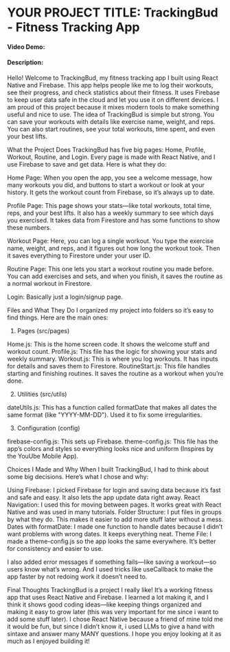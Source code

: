 # YOUR PROJECT TITLE: TrackingBud - Fitness Tracking App

#### Video Demo: <URL HERE>

#### Description:

Hello! Welcome to TrackingBud, my fitness tracking app I built using React Native and Firebase. This app helps people like me to log their workouts, see their progress, and check statistics about their fitness. It uses Firebase to keep user data safe in the cloud and let you use it on different devices. I am proud of this project because it mixes modern tools to make something useful and nice to use.
The idea of TrackingBud is simple but strong. You can save your workouts with details like exercise name, weight, and reps. You can also start routines, see your total workouts, time spent, and even your best lifts.

What the Project Does
TrackingBud has five big pages: Home, Profile, Workout, Routine, and Login. Every page is made with React Native, and I use Firebase to save and get data. Here is what they do:

Home Page: When you open the app, you see a welcome message, how many workouts you did, and buttons to start a workout or look at your history. It gets the workout count from Firebase, so it’s always up to date.

Profile Page: This page shows your stats—like total workouts, total time, reps, and your best lifts. It also has a weekly summary to see which days you exercised. It takes data from Firestore and has some functions to show these numbers.

Workout Page: Here, you can log a single workout. You type the exercise name, weight, and reps, and it figures out how long the workout took. Then it saves everything to Firestore under your user ID.

Routine Page: This one lets you start a workout routine you made before. You can add exercises and sets, and when you finish, it saves the routine as a normal workout in Firestore.

Login: Basically just a login/signup page.

Files and What They Do
I organized my project into folders so it’s easy to find things. Here are the main ones:

1. Pages (src/pages)

Home.js: This is the home screen code. It shows the welcome stuff and workout count.
Profile.js: This file has the logic for showing your stats and weekly summary.
Workout.js: This is where you log workouts. It has inputs for details and saves them to Firestore.
RoutineStart.js: This file handles starting and finishing routines. It saves the routine as a workout when you’re done.

2. Utilities (src/utils)

dateUtils.js: This has a function called formatDate that makes all dates the same format (like "YYYY-MM-DD"). Used it to fix some irregularities.

3. Configuration (config)

firebase-config.js: This sets up Firebase.
theme-config.js: This file has the app’s colors and styles so everything looks nice and uniform (Inspires by the YouUbe Mobile App).

Choices I Made and Why
When I built TrackingBud, I had to think about some big decisions. Here’s what I chose and why:

Using Firebase: I picked Firebase for login and saving data because it’s fast and safe and easy. It also lets the app update data right away.
React Navigation: I used this for moving between pages. It works great with React Native and was used in many tutorials.
Folder Structure: I put files in groups by what they do. This makes it easier to add more stuff later without a mess.
Dates with formatDate: I made one function to handle dates because I didn’t want problems with wrong dates. It keeps everything neat.
Theme File: I made a theme-config.js so the app looks the same everywhere. It’s better for consistency and easier to use.

I also added error messages if something fails—like saving a workout—so users know what’s wrong. And I used tricks like useCallback to make the app faster by not redoing work it doesn’t need to.

Final Thoughts
TrackingBud is a project I really like! It’s a working fitness app that uses React Native and Firebase. I learned a lot making it, and I think it shows good coding ideas—like keeping things organized and making it easy to grow later (this was very important for me since i want to add some stuff later). I chose React Native because a friend of mine told me it would be fun, but since I didn’t know it, i used LLMs to give a hand with sintaxe and answer many MANY questions.
I hope you enjoy looking at it as much as I enjoyed building it!
